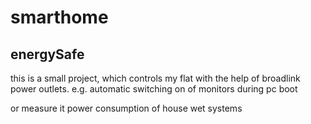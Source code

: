 # smarthome



## energySafe


this is a small project, which controls my flat with the help of broadlink power outlets. e.g. automatic switching on of monitors during pc boot

or measure it power consumption of house wet systems
